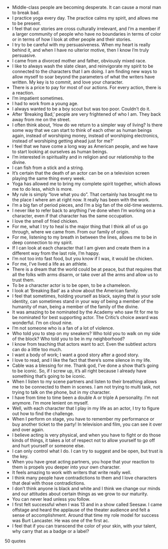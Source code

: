  - Middle-class people are becoming desperate. It can cause a moral man to break bad.
 - I practice yoga every day. The practice calms my spirit, and allows me to be present.
 - I feel that our stories are cross culturally irrelevant, and I’m a member if a larger community of people who have no boundaries in terms of color or in terms of how I look at other people and their stories.
 - I try to be careful with my persuasiveness. When my heart is really behind it, and when I have no ulterior motive, then I know I’m truly persuasive.
 - I came from a divorced mother and father, obviously mixed race.
 - I like to always wash the slate clean, and reinvigorate my spirit to be connected to the characters that I am doing. I am finding new ways to allow myself to soar beyond the parameters of what the writers have written. My key is to commit, and love your character.
 - There is a price to pay for most of our actions. For every action, there is a reaction.
 - I’m impatient sometimes.
 - I had to work from a young age.
 - I always wanted to be a boy scout but was too poor. Couldn’t do it.
 - After ‘Breaking Bad,’ people are very frightened of who I am. They back away from me on the street.
 - I often think about, ‘How do we return to a simpler way of living? Is there some way that we can start to think of each other as human beings again, instead of worshiping money, instead of worshiping electronics, instead of worshiping getting ahead just for me?’
 - I feel that we have come a long way as American people, and we have to start looking at ourselves as human beings.
 - I’m interested in spirituality and in religion and our relationship to the divine.
 - I can fish from a stick and a string.
 - It’s certain that the death of an actor can be on a television screen playing the same thing every week.
 - Yoga has allowed me to bring my complete spirit together, which allows me to do less, which is more.
 - My rule is simply “love what you do”. That certainly has brought me to the place I where am at right now. It really has been with the work.
 - I’m a big fan of period pieces, and I’m a big fan of the old-time westerns.
 - I never like to refer back to anything I’ve done when I’m working on a character, even if that character has the same occupation.
 - I love the smell of fried chicken.
 - For me, what I try to heal is the major thing that I think all of us go through, where we came from. From our family of origin.
 - For me, listening to my breath in between the lines, allows me to be in deep connection to my spirit.
 - If I can look at each character that I am given and create them in a different way from the last role, I’m happy.
 - I’m not too into fast food, but you know if I was, it would be chicken.
 - For me, I’ve lived a life as an athlete.
 - There is a dream that the world could be at peace, but that requires that all the folks with arms disarm, or take over all the arms and allow us to trust them.
 - To be a character actor is to be open, to be a chameleon.
 - I look at ‘Breaking Bad’ as a show about the American family.
 - I feel that sometimes, holding yourself as black, saying that is your sole identity, can sometimes stand in your way of being a member of the humanity of man, being a member of the family of the divine.
 - It was amazing to be nominated by the Academy who saw fit for me to be nominated for best supporting actor. The Critic’s choice award was wonderful. I’m on cloud nine.
 - I’m not someone who is a fan of a lot of violence.
 - Who told you to step on my sneakers? Who told you to walk on my side of the block? Who told you to be in my neighborhood?
 - I know from teaching that actors want to act. Even the subtlest actors can do a little too much.
 - I want a body of work; I want a good story after a good story.
 - I love to read, and I like the fact that there’s some silence in my life.
 - Cable was a blessing for me. Thank god, I’ve done a show that’s going to be iconic. So, if I screw up, it’s all right because I already have something that’s going to be iconic.
 - When I listen to my scene partners and listen to their breathing allows me to be connected to them in scenes. I am not trying to multi task, not trying to talk on the phone, but in my character.
 - I have from time to time been a double A or triple A personality. I’m not anymore. I’m more lenient on myself.
 - Well, with each character that I play in my life as an actor, I try to figure out how to find the challenge.
 - When I perform on stage, you have to remember my performance or buy another ticket to the party! In television and film, you can see it over and over again.
 - I believe acting is very physical, and when you have to fight or do those kinds of things, it takes a lot of respect not to allow yourself to go off and hurt yourself or someone else.
 - I can only control what I do. I can try to suggest and be open, but trust is the key.
 - When you have great acting partners, you hope that your reaction to them is propels you deeper into your own character.
 - It feels amazing to work with writers that write really well.
 - I think many people have contradictions to them and I love characters that deal with those contradictions.
 - I don’t think anyone is black and white and I think we change our minds and our attitudes about certain things as we grow to our maturity.
 - You can never lead unless you follow.
 - I first felt successful when I was 13 and in a show called Seesaw. I came offstage and heard the applause of the theater audience and felt a sense of accomplishment. Around that time my role model for success was Burt Lancaster. He was one of the first ac.
 - I feel that if you can transcend the color of your skin, with your talent, why carry that as a badge or a label?

50 quotes